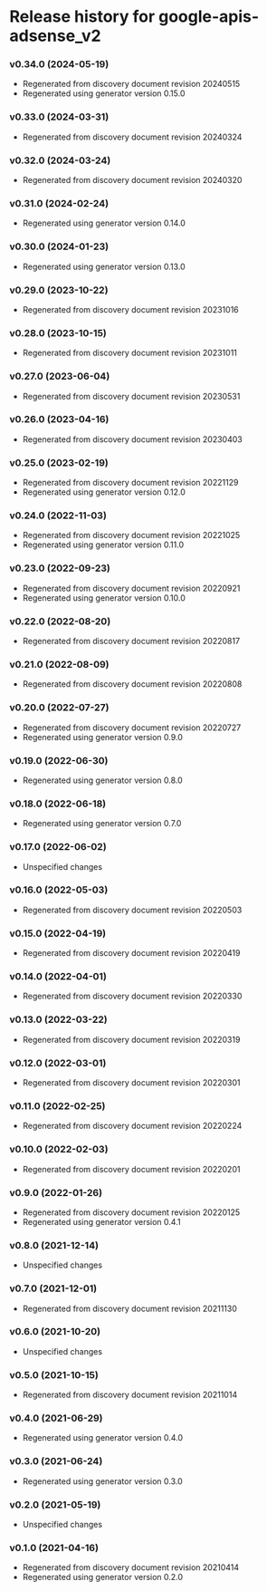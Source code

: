 # Release history for google-apis-adsense_v2

### v0.34.0 (2024-05-19)

* Regenerated from discovery document revision 20240515
* Regenerated using generator version 0.15.0

### v0.33.0 (2024-03-31)

* Regenerated from discovery document revision 20240324

### v0.32.0 (2024-03-24)

* Regenerated from discovery document revision 20240320

### v0.31.0 (2024-02-24)

* Regenerated using generator version 0.14.0

### v0.30.0 (2024-01-23)

* Regenerated using generator version 0.13.0

### v0.29.0 (2023-10-22)

* Regenerated from discovery document revision 20231016

### v0.28.0 (2023-10-15)

* Regenerated from discovery document revision 20231011

### v0.27.0 (2023-06-04)

* Regenerated from discovery document revision 20230531

### v0.26.0 (2023-04-16)

* Regenerated from discovery document revision 20230403

### v0.25.0 (2023-02-19)

* Regenerated from discovery document revision 20221129
* Regenerated using generator version 0.12.0

### v0.24.0 (2022-11-03)

* Regenerated from discovery document revision 20221025
* Regenerated using generator version 0.11.0

### v0.23.0 (2022-09-23)

* Regenerated from discovery document revision 20220921
* Regenerated using generator version 0.10.0

### v0.22.0 (2022-08-20)

* Regenerated from discovery document revision 20220817

### v0.21.0 (2022-08-09)

* Regenerated from discovery document revision 20220808

### v0.20.0 (2022-07-27)

* Regenerated from discovery document revision 20220727
* Regenerated using generator version 0.9.0

### v0.19.0 (2022-06-30)

* Regenerated using generator version 0.8.0

### v0.18.0 (2022-06-18)

* Regenerated using generator version 0.7.0

### v0.17.0 (2022-06-02)

* Unspecified changes

### v0.16.0 (2022-05-03)

* Regenerated from discovery document revision 20220503

### v0.15.0 (2022-04-19)

* Regenerated from discovery document revision 20220419

### v0.14.0 (2022-04-01)

* Regenerated from discovery document revision 20220330

### v0.13.0 (2022-03-22)

* Regenerated from discovery document revision 20220319

### v0.12.0 (2022-03-01)

* Regenerated from discovery document revision 20220301

### v0.11.0 (2022-02-25)

* Regenerated from discovery document revision 20220224

### v0.10.0 (2022-02-03)

* Regenerated from discovery document revision 20220201

### v0.9.0 (2022-01-26)

* Regenerated from discovery document revision 20220125
* Regenerated using generator version 0.4.1

### v0.8.0 (2021-12-14)

* Unspecified changes

### v0.7.0 (2021-12-01)

* Regenerated from discovery document revision 20211130

### v0.6.0 (2021-10-20)

* Unspecified changes

### v0.5.0 (2021-10-15)

* Regenerated from discovery document revision 20211014

### v0.4.0 (2021-06-29)

* Regenerated using generator version 0.4.0

### v0.3.0 (2021-06-24)

* Regenerated using generator version 0.3.0

### v0.2.0 (2021-05-19)

* Unspecified changes

### v0.1.0 (2021-04-16)

* Regenerated from discovery document revision 20210414
* Regenerated using generator version 0.2.0

